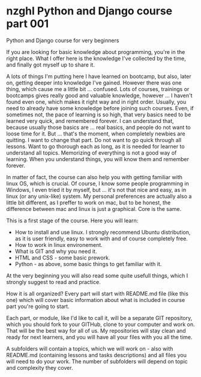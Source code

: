 # nzghl Python and Django course part 001
Python and Django course for very beginners

If you are looking for basic knowledge about programming, you're 
in the right place. What I offer here is the knowledge I've 
collected by the time, and finally got myself up to share it.

A lots of things I'm putting here I have learned on bootcamp, 
but also, later on, getting deeper into knowledge I've gained.
However there was one thing, which cause me a little bit ... 
confused. Lots of courses, trainings or bootcamps gives really 
good and valuable knowledge, however ... I haven't found even one, 
which makes it right way and in right order. Usually, you need to 
already have some knowledge before joining such courses. Even, if 
sometimes not, the pace of learning is so high, that very basics 
need to be learned very quick, and remembered forever. I can 
understand that, because usually those basics are ... real basics, 
and people do not want to loose time for it. But ... that's the 
moment, when completely newbies are quitting. I want to change 
that part. Do not want to go quick through all lessons. Want to 
go thorough each as long, as it is needed for learner to understand 
all topics. Memorizing of everything is not a good way of learning. 
When you understand things, you will know them and remember forever. 

In matter of fact, the course can also help you with getting familiar 
with linux OS, which is crucial. Of course, I know some people 
programming in Windows, I even tried it by myself, but ... it's not 
that nice and easy, as in linux (or any unix-like) system. My 
personal preferences are actually also a little bit different, as 
I preffer to work on mac, but to be honest, the difference between 
mac and linux is just a graphical. Core is the same.

This is a first stage of the course. Here you will learn:
- How to install and use linux. I strongly recommend Ubuntu 
distribution, as it is user friendly, easy to work with and of course 
completely free.
- How to work in linux environement.
- What is GIT and why you need it.
- HTML and CSS - some basic prework.
- Python - as above, some basic things to get familiar with it.

At the very beginning you will also read some quite usefull things, 
which I strongly suggest to read and practice.

How it is all organized?
Every part will start with README.md file (like this one) which will 
cover basic information about what is included in course part you're 
going to start.

Each part, or module, like I'd like to call it, will 
be a separate GIT repository, which you should fork to your GITHub, 
clone to your computer and work on. That will be the best way for 
all of us. My repositories will stay clean and ready for next 
learners, and you will have all your files with you all the time.

A subfolders will contain a topics, which we will work on - also 
with README.md (containing lessons and tasks descriptions) and all 
files you will need to do your work. The number of subfolders will 
depend on topic and complexity they cover.

